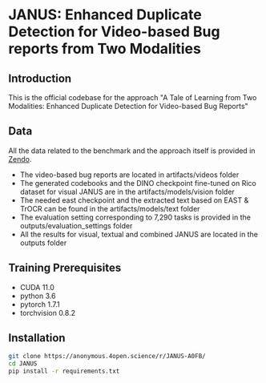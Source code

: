 # JANUS: Enhanced Duplicate Detection for Video-based Bug reports from Two Modalities

## Introduction
This is the official codebase for the approach "A Tale of Learning from Two Modalities: Enhanced Duplicate Detection for Video-based Bug Reports"

## Data

All the data related to the benchmark and the approach itself is provided in [Zendo](https://sandbox.zenodo.org/record/1166765#.Y_Y4CexBx8Y).

* The video-based bug reports are located in artifacts/videos folder
* The generated codebooks and the DINO checkpoint fine-tuned on Rico dataset for visual JANUS are in the artifacts/models/vision folder
* The needed east checkpoint and the extracted text based on EAST & TrOCR can be found in the artifacts/models/text folder 
* The evaluation setting corresponding to 7,290 tasks is provided in the outputs/evaluation_settings folder
* All the results for visual, textual and combined JANUS are located in the outputs folder

## Training Prerequisites
- CUDA 11.0
- python 3.6
- pytorch 1.7.1
- torchvision 0.8.2

## Installation

```bash
git clone https://anonymous.4open.science/r/JANUS-A0FB/
cd JANUS
pip install -r requirements.txt
```

